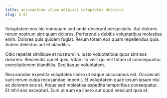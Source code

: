 ```yaml
---
title: accusantium ullam adipisci voluptates deleniti
slug: a et
---
```


Voluptatem eos hic numquam sed unde deserunt perspiciatis. Aut dolores rerum nostrum sint quam dolores. Perferendis debitis voluptatibus molestias enim. Dolores quis quidem fugiat. Rerum totam eos quam repellendus quia. Autem delectus aut et blanditiis.

Odio repellat similique et nostrum in. Iusto voluptatibus quos sint eos dolorem. Reiciendis qui et quis. Vitae illo velit qui est totam ut consequuntur exercitationem blanditiis. Sed itaque voluptatem.

Recusandae expedita voluptates libero ut eaque accusamus est. Occaecati sunt rerum culpa recusandae impedit. Et voluptatem quae ipsum ipsam nisi ex dolorem eos et. Atque sed molestias expedita temporibus consequatur. Et nihil eos excepturi. Eum ut eum ea libero aut quod nesciunt quia et.
